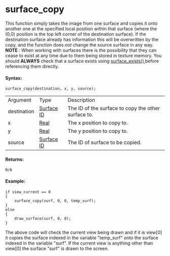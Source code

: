 # surface_copy

This function simply takes the image from one surface and copies it onto
another one at the specified local position within that surface (where
the (0,0) position is the top left corner of the destination surface).
If the destination surface already has information this will be
overwritten by the copy, and the function does *not* change the source
surface in any way. **NOTE** : When working with surfaces there is the
possibility that they can cease to exist at any time due to them being
stored in texture memory. You should **ALWAYS** check that a surface
exists using [ surface_exists() ](surface_exists) before referencing
them directly.

#### Syntax:

``` gml
surface_copy(destination, x, y, source);
```

|             |                                                                                                     |                                                     |
|-------------|-----------------------------------------------------------------------------------------------------|-----------------------------------------------------|
| Argument    | Type                                                                                                | Description                                         |
| destination |  [Surface ID](../../../../../GameMaker_Language/GML_Reference/Drawing/Surfaces/surface_create)  | The ID of the surface to copy the other surface to. |
| x           |  [Real](../../../../../GameMaker_Language/GML_Overview/Data_Types)                              | The x position to copy to.                          |
| y           |  [Real](../../../../../GameMaker_Language/GML_Overview/Data_Types)                              | The y position to copy to.                          |
| source      |  [Surface ID](../../../../../GameMaker_Language/GML_Reference/Drawing/Surfaces/surface_create)  | The ID of surface to be copied.                     |

#### Returns:

``` gml
N/A
```

#### Example:

``` gml
if view_current == 0
{
    surface_copy(surf, 0, 0, temp_surf);
}
else
{
    draw_surface(surf, 0, 0);
}
```

The above code will check the current view being drawn and if it is
view\[0\] it copies the surface indexed in the variable "temp_surf" onto
the surface indexed in the variable "surf". If the current view is
anything other than view\[0\] the surface "surf" is drawn to the screen.
